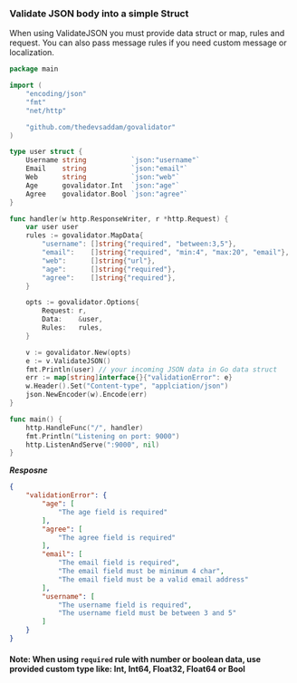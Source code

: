 
### Validate JSON body into a simple Struct

When using ValidateJSON you must provide data struct or map, rules and request. You can also pass message rules if you need custom message or localization.

```go
package main

import (
	"encoding/json"
	"fmt"
	"net/http"

	"github.com/thedevsaddam/govalidator"
)

type user struct {
	Username string           `json:"username"`
	Email    string           `json:"email"`
	Web      string           `json:"web"`
	Age      govalidator.Int  `json:"age"`
	Agree    govalidator.Bool `json:"agree"`
}

func handler(w http.ResponseWriter, r *http.Request) {
	var user user
	rules := govalidator.MapData{
		"username": []string{"required", "between:3,5"},
		"email":    []string{"required", "min:4", "max:20", "email"},
		"web":      []string{"url"},
		"age":      []string{"required"},
		"agree":    []string{"required"},
	}

	opts := govalidator.Options{
		Request: r,
		Data:    &user,
		Rules:   rules,
	}

	v := govalidator.New(opts)
	e := v.ValidateJSON()
	fmt.Println(user) // your incoming JSON data in Go data struct
	err := map[string]interface{}{"validationError": e}
	w.Header().Set("Content-type", "applciation/json")
	json.NewEncoder(w).Encode(err)
}

func main() {
	http.HandleFunc("/", handler)
	fmt.Println("Listening on port: 9000")
	http.ListenAndServe(":9000", nil)
}

```
***Resposne***
```json
{
    "validationError": {
        "age": [
            "The age field is required"
        ],
        "agree": [
            "The agree field is required"
        ],
        "email": [
            "The email field is required",
            "The email field must be minimum 4 char",
            "The email field must be a valid email address"
        ],
        "username": [
            "The username field is required",
            "The username field must be between 3 and 5"
        ]
    }
}
```

#### Note: When using `required` rule with number or boolean data, use provided custom type like: Int, Int64, Float32, Float64 or Bool
